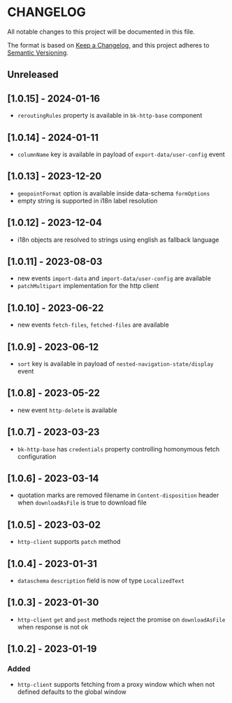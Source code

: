 # CHANGELOG

All notable changes to this project will be documented in this file.

The format is based on [Keep a Changelog](https://keepachangelog.com/en/1.0.0/),
and this project adheres to [Semantic Versioning](https://semver.org/spec/v2.0.0.html).

## Unreleased

## [1.0.15] - 2024-01-16

- `reroutingRules` property is available in `bk-http-base` component

## [1.0.14] - 2024-01-11

- `columnName` key is available in payload of `export-data/user-config` event

## [1.0.13] - 2023-12-20

- `geopointFormat` option is available inside data-schema `formOptions`
- empty string is supported in i18n label resolution

## [1.0.12] - 2023-12-04

- i18n objects are resolved to strings using english as fallback language

## [1.0.11] - 2023-08-03

- new events `import-data` and `import-data/user-config` are available
- `patchMultipart` implementation for the http client

## [1.0.10] - 2023-06-22

- new events `fetch-files`, `fetched-files` are available

## [1.0.9] - 2023-06-12

- `sort` key is available in payload of `nested-navigation-state/display` event

## [1.0.8] - 2023-05-22

- new event `http-delete` is available

## [1.0.7] - 2023-03-23

- `bk-http-base` has `credentials` property controlling homonymous fetch configuration

## [1.0.6] - 2023-03-14

- quotation marks are removed filename in `Content-disposition` header when `downloadAsFile` is true to download file

## [1.0.5] - 2023-03-02

- `http-client` supports `patch` method

## [1.0.4] - 2023-01-31

- `dataschema` `description` field is now of type `LocalizedText`
## [1.0.3] - 2023-01-30

- `http-client` `get` and `post` methods reject the promise on `downloadAsFile` when response is not ok

## [1.0.2] - 2023-01-19

### Added

- `http-client` supports fetching from a proxy window which when not defined defaults to the global window
